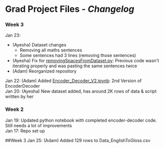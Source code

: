 # Grad Project Files - *Changelog*
### Week 3
Jan 23:
- (Ayesha) Dataset changes
  - Removing all maths sentences
  - Some sentences had 3 lines (removing those sentences)
- (Ayesha) Fix for [removingSpacesFromDataset.py](removingSpacesFromDataset.py): Previous code wasn't iterating properly and was pasting the same sentences twice    
- (Adam) Reorganized repository

Jan 22: (Adam) Added [Encoder_Decoder_V2.ipynb](Encoder_Decoder_V2.ipynb): 2nd Version of EncoderDecoder     
Jan 20: (Ayesha) New dataset added, has around 2K rows of data & script written by her
### Week 2
Jan 19: Updated python notebook with completed encoder-decoder code. Still needs a lot of improvements   
Jan 17: Repo set up

##Week 3
Jan 25: (Adam) Added 129 rows to Data_EnglishToGloss.csv
